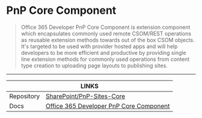 # PnP Core Component

> Office 365 Developer PnP Core Component is extension component which encapsulates commonly used remote CSOM/REST operations as reusable extension methods towards out of the box CSOM objects. It's targeted to be used with provider hosted apps and will help developers to be more efficient and productive by providing single line extension methods for commonly used operations from content type creation to uploading page layouts to publishing sites.

---

<div class="links">
    <table>
        <thead>
            <tr>
                <th colspan="2">LINKS</th>
            </tr>
        </thead>
        <tbody>
            <tr>
                <td>Repository</td>
                <td><a href="https://github.com/SharePoint/PnP-Sites-Core" target="_blank">SharePoint/PnP-Sites-Core</a></td>
            </tr>
            <tr>
                <td>Docs</td>
                <td><a href="https://github.com/SharePoint/PnP-Sites-Core/blob/master/Core/README.md" target="_blank">Office 365 Developer PnP Core Component</a></td>
            </tr>
        </tbody>
    </table>
</div>
